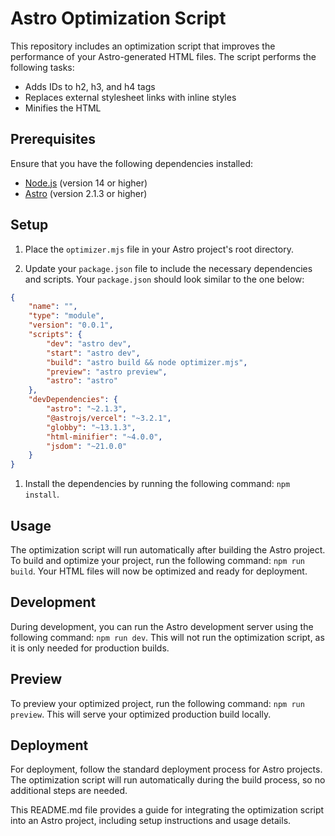 # Astro Optimization Script

This repository includes an optimization script that improves the performance of your Astro-generated HTML files. The script performs the following tasks:

- Adds IDs to h2, h3, and h4 tags
- Replaces external stylesheet links with inline styles
- Minifies the HTML

## Prerequisites

Ensure that you have the following dependencies installed:

- [Node.js](https://nodejs.org/) (version 14 or higher)
- [Astro](https://astro.build/) (version 2.1.3 or higher)

## Setup

1. Place the `optimizer.mjs` file in your Astro project's root directory.

2. Update your `package.json` file to include the necessary dependencies and scripts. Your `package.json` should look similar to the one below:

```json
{
	"name": "",
	"type": "module",
	"version": "0.0.1",
	"scripts": {
		"dev": "astro dev",
		"start": "astro dev",
		"build": "astro build && node optimizer.mjs",
		"preview": "astro preview",
		"astro": "astro"
	},
	"devDependencies": {
		"astro": "~2.1.3",
		"@astrojs/vercel": "~3.2.1",
		"globby": "~13.1.3",
		"html-minifier": "~4.0.0",
		"jsdom": "~21.0.0"
	}
}
```

1. Install the dependencies by running the following command: `npm install`.

## Usage

The optimization script will run automatically after building the Astro project. To build and optimize your project, run the following command: `npm run build`. Your HTML files will now be optimized and ready for deployment.

## Development

During development, you can run the Astro development server using the following command: `npm run dev`. This will not run the optimization script, as it is only needed for production builds.

## Preview

To preview your optimized project, run the following command: `npm run preview`. This will serve your optimized production build locally.

## Deployment

For deployment, follow the standard deployment process for Astro projects. The optimization script will run automatically during the build process, so no additional steps are needed.

This README.md file provides a guide for integrating the optimization script into an Astro project, including setup instructions and usage details.
